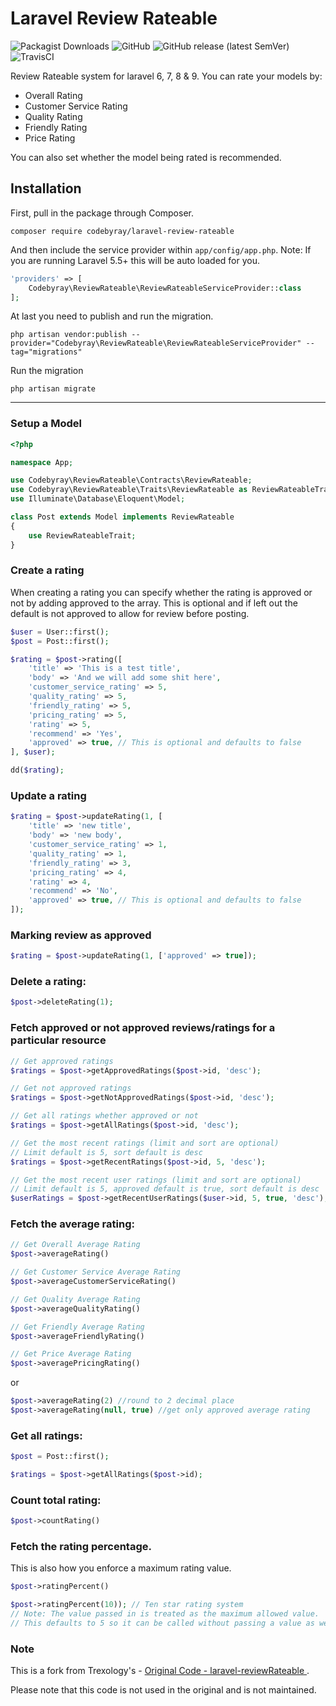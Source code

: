 # Laravel Review Rateable
<img alt="Packagist Downloads" src="https://img.shields.io/packagist/dt/codebyray/laravel-review-rateable"> <img alt="GitHub" src="https://img.shields.io/github/license/codebyray/laravel-review-rateable"> <img alt="GitHub release (latest SemVer)" src="https://img.shields.io/github/v/release/codebyray/laravel-review-rateable"> <img alt="TravisCI" src="https://api.travis-ci.com/codebyray/laravel-review-rateable.svg?branch=master">

Review Rateable system for laravel 6, 7, 8 & 9. You can rate your models by:
- Overall Rating
- Customer Service Rating
- Quality Rating
- Friendly Rating
- Price Rating

You can also set whether the model being rated is recommended.

## Installation

First, pull in the package through Composer.

```
composer require codebyray/laravel-review-rateable
```

And then include the service provider within `app/config/app.php`. Note: If you are running Laravel 5.5+ this will be auto loaded for you.

```php
'providers' => [
    Codebyray\ReviewRateable\ReviewRateableServiceProvider::class
];
```

At last you need to publish and run the migration.
```
php artisan vendor:publish --provider="Codebyray\ReviewRateable\ReviewRateableServiceProvider" --tag="migrations"
```

Run the migration
```
php artisan migrate
```

-----

### Setup a Model
```php
<?php

namespace App;

use Codebyray\ReviewRateable\Contracts\ReviewRateable;
use Codebyray\ReviewRateable\Traits\ReviewRateable as ReviewRateableTrait;
use Illuminate\Database\Eloquent\Model;

class Post extends Model implements ReviewRateable
{
    use ReviewRateableTrait;
}
```

### Create a rating
When creating a rating you can specify whether the rating is approved or not by adding approved to the array. This is optional and if left 
out the default is not approved to allow for review before posting.
```php
$user = User::first();
$post = Post::first();

$rating = $post->rating([
    'title' => 'This is a test title',
    'body' => 'And we will add some shit here',
    'customer_service_rating' => 5,
    'quality_rating' => 5,
    'friendly_rating' => 5,
    'pricing_rating' => 5,
    'rating' => 5,
    'recommend' => 'Yes',
    'approved' => true, // This is optional and defaults to false
], $user);

dd($rating);
```

### Update a rating
```php
$rating = $post->updateRating(1, [
    'title' => 'new title',
    'body' => 'new body',
    'customer_service_rating' => 1,
    'quality_rating' => 1,
    'friendly_rating' => 3,
    'pricing_rating' => 4,
    'rating' => 4,
    'recommend' => 'No',
    'approved' => true, // This is optional and defaults to false
]);
```
### Marking review as approved
```php
$rating = $post->updateRating(1, ['approved' => true]);
```
### Delete a rating:
```php
$post->deleteRating(1);
```

### Fetch approved or not approved reviews/ratings for a particular resource
```php
// Get approved ratings
$ratings = $post->getApprovedRatings($post->id, 'desc');

// Get not approved ratings
$ratings = $post->getNotApprovedRatings($post->id, 'desc');

// Get all ratings whether approved or not
$ratings = $post->getAllRatings($post->id, 'desc');

// Get the most recent ratings (limit and sort are optional)
// Limit default is 5, sort default is desc
$ratings = $post->getRecentRatings($post->id, 5, 'desc');

// Get the most recent user ratings (limit and sort are optional)
// Limit default is 5, approved default is true, sort default is desc
$userRatings = $post->getRecentUserRatings($user->id, 5, true, 'desc');

```
### Fetch the average rating:
````php
// Get Overall Average Rating
$post->averageRating()

// Get Customer Service Average Rating
$post->averageCustomerServiceRating()

// Get Quality Average Rating
$post->averageQualityRating()

// Get Friendly Average Rating
$post->averageFriendlyRating()

// Get Price Average Rating
$post->averagePricingRating()

````

or

````php
$post->averageRating(2) //round to 2 decimal place
$post->averageRating(null, true) //get only approved average rating 
````

### Get all ratings:
```php
$post = Post::first();

$ratings = $post->getAllRatings($post->id);
```

### Count total rating:
````php
$post->countRating()
````

### Fetch the rating percentage.
This is also how you enforce a maximum rating value.
````php
$post->ratingPercent()

$post->ratingPercent(10)); // Ten star rating system
// Note: The value passed in is treated as the maximum allowed value.
// This defaults to 5 so it can be called without passing a value as well.
````

### Note
This is a fork from Trexology's - [Original Code - laravel-reviewRateable
](https://github.com/Trexology/laravel-reviewRateable).

Please note that this code is not used in the original and is not maintained.
